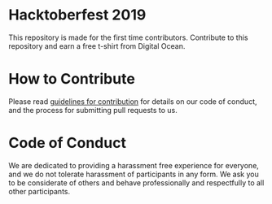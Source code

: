 # Hacktoberfest 2019

This repository is made for the first time contributors. Contribute to this repository and earn a free t-shirt from Digital Ocean.

# How to Contribute

Please read [guidelines for contribution](./CONTRIBUTING.md) for details on our code of conduct, and the process for submitting pull requests to us.


# Code of Conduct

We are dedicated to providing a harassment­ free experience for everyone, and we do not tolerate harassment of participants in any form. We ask you to be considerate of others and behave professionally and respectfully to all other participants. 